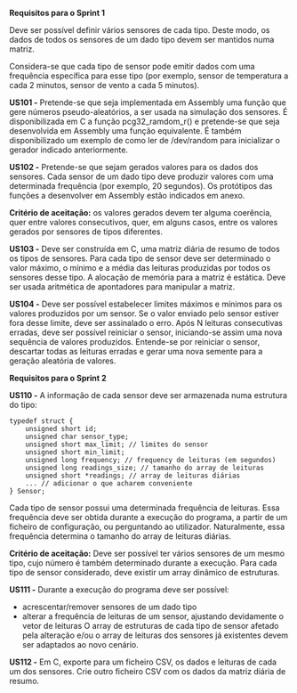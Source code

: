**Requisitos para o Sprint 1**

Deve ser possível definir vários sensores de cada tipo. Deste modo, os dados de todos os sensores
de um dado tipo devem ser mantidos numa matriz.

Considera-se que cada tipo de sensor pode emitir dados com uma frequência específica para esse
tipo (por exemplo, sensor de temperatura a cada 2 minutos, sensor de vento a cada 5 minutos).   

**US101 -** Pretende-se que seja implementada em Assembly uma função que gere números
pseudo-aleatórios, a ser usada na simulação dos sensores. É disponibilizada em C a função
pcg32_ramdom_r() e pretende-se que seja desenvolvida em Assembly uma função equivalente. É
também disponibilizado um exemplo de como ler de /dev/random para inicializar o gerador
indicado anteriormente.

**US102 -** Pretende-se que sejam gerados valores para os dados dos sensores. Cada sensor de um
dado tipo deve produzir valores com uma determinada frequência (por exemplo, 20 segundos). Os
protótipos das funções a desenvolver em Assembly estão indicados em anexo.

**Critério de aceitação:** os valores gerados devem ter alguma coerência, quer entre valores
consecutivos, quer, em alguns casos, entre os valores gerados por sensores de tipos diferentes.

**US103 -** Deve ser construída em C, uma matriz diária de resumo de todos os tipos de sensores. Para
cada tipo de sensor deve ser determinado o valor máximo, o mínimo e a média das leituras
produzidas por todos os sensores desse tipo. A alocação de memória para a matriz é estática. Deve
ser usada aritmética de apontadores para manipular a matriz.

**US104 -** Deve ser possível estabelecer limites máximos e mínimos para os valores produzidos por
um sensor. Se o valor enviado pelo sensor estiver fora desse limite, deve ser assinalado o erro. Após
N leituras consecutivas erradas, deve ser possível reiniciar o sensor, iniciando-se assim uma nova
sequência de valores produzidos. Entende-se por reiniciar o sensor, descartar todas as leituras
erradas e gerar uma nova semente para a geração aleatória de valores.

**Requisitos para o Sprint 2**

**US110 -** A informação de cada sensor deve ser armazenada numa estrutura do tipo:
    
    typedef struct {
        unsigned short id;
        unsigned char sensor_type;
        unsigned short max_limit; // limites do sensor
        unsigned short min_limit;
        unsigned long frequency; // frequency de leituras (em segundos)
        unsigned long readings_size; // tamanho do array de leituras
        unsigned short *readings; // array de leituras diárias
        ... // adicionar o que acharem conveniente
    } Sensor;

Cada tipo de sensor possui uma determinada frequência de leituras. Essa frequência deve ser obtida
durante a execução do programa, a partir de um ficheiro de configuração, ou perguntando ao
utilizador. Naturalmente, essa frequência determina o tamanho do array de leituras diárias.

**Critério de aceitação:** Deve ser possível ter vários sensores de um mesmo tipo, cujo número é
também determinado durante a execução. Para cada tipo de sensor considerado, deve existir um
array dinâmico de estruturas.

**US111 -** Durante a execução do programa deve ser possível:
- acrescentar/remover sensores de um dado tipo
- alterar a frequência de leituras de um sensor, ajustando devidamente o vetor de leituras
O array de estruturas de cada tipo de sensor afetado pela alteração e/ou o array de leituras dos
sensores já existentes devem ser adaptados ao novo cenário.

**US112 -** Em C, exporte para um ficheiro CSV, os dados e leituras de cada um dos sensores. Crie
outro ficheiro CSV com os dados da matriz diária de resumo.
